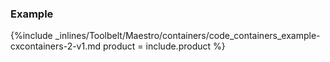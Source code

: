 <!--  usedin: [ _maestro/Toolbelt/containers-v1.md] -->


### Example



{%include _inlines/Toolbelt/Maestro/containers/code_containers_example-cxcontainers-2-v1.md  product = include.product %}



